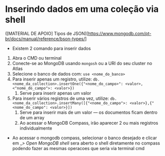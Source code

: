 # Inserindo dados em uma coleção via shell

([MATERIAL DE APOIO] Tipos de JSON)[https://www.mongodb.com/pt-br/docs/manual/reference/bson-types/]

* Existem 2 comando para inserir dados

1. Abra o CMD ou terminal
2. Conecte-se ao MongoDB usando `mongosh` ou a URI do seu cluster no Atlas
3. Selecione o banco de dados com:
`use <nome_do_banco>`
4. Para inserir apenas um registro, utilize:
`db.<nome_da_collection>.insertOne({"<nome_do_campo>": <valor>, <"nome_do_campo">: <valor>})`
   1. Serve para inserir apenas um valor
5. Para inserir vários registros de uma vez, utilize:
`db.<nome_da_collection>.insertMany([{"<nome_do_campo">: <valor>},{"<nome_do_campo": <valor>}])`
   1. Serve para inserir mais de um valor — os documentos ficam dentro de um array
   2. Ao acessar o MongoDB Compass, irão aparecer 2 ou mais registros individualmente


* Ao acessar o mongodb compass, selecionar o banco desejado e clicar em __> _Open MongoDB shell__ sera aberto o shell diretamente no compass podendo fazer as mesmas operacoes que seria via terminal cmd